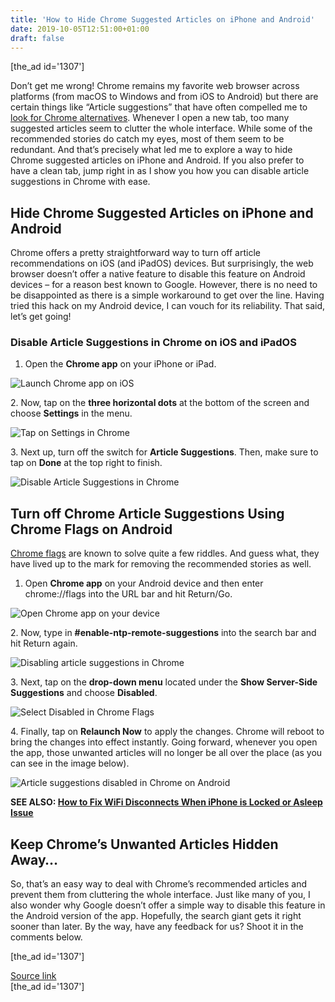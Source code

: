 ```yaml
---
title: 'How to Hide Chrome Suggested Articles on iPhone and Android'
date: 2019-10-05T12:51:00+01:00
draft: false
---
```


\[the\_ad id='1307'\]  
  

  

Don’t get me wrong! Chrome remains my favorite web browser across platforms (from macOS to Windows and from iOS to Android) but there are certain things like “Article suggestions” that have often compelled me to [look for Chrome alternatives](https://beebom.com/best-google-chrome-alternatives/). Whenever I open a new tab, too many suggested articles seem to clutter the whole interface. While some of the recommended stories do catch my eyes, most of them seem to be redundant. And that’s precisely what led me to explore a way to hide Chrome suggested articles on iPhone and Android. If you also prefer to have a clean tab, jump right in as I show you how you can disable article suggestions in Chrome with ease.  

Hide Chrome Suggested Articles on iPhone and Android
----------------------------------------------------

  

Chrome offers a pretty straightforward way to turn off article recommendations on iOS (and iPadOS) devices. But surprisingly, the web browser doesn’t offer a native feature to disable this feature on Android devices – for a reason best known to Google. However, there is no need to be disappointed as there is a simple workaround to get over the line. Having tried this hack on my Android device, I can vouch for its reliability. That said, let’s get going!  

### Disable Article Suggestions in Chrome on iOS and iPadOS

  

1.  Open the **Chrome app** on your iPhone or iPad.
  

![Launch Chrome app on iOS](https://beebom.com/wp-content/uploads/2019/10/Launch-Chrome-app-on-iOS-.jpg)

2\. Now, tap on the **three horizontal dots** at the bottom of the screen and choose **Settings** in the menu.  

![Tap on Settings in Chrome](https://beebom.com/wp-content/uploads/2019/10/Tap-on-Settings-in-Chrome.jpg)

3\. Next up, turn off the switch for **Article Suggestions**. Then, make sure to tap on **Done** at the top right to finish.  

![Disable Article Suggestions in Chrome](https://beebom.com/wp-content/uploads/2019/10/Disable-Article-Suggestions-in-Chrome.jpg)

Turn off Chrome Article Suggestions Using Chrome Flags on Android
-----------------------------------------------------------------

  

[Chrome flags](https://beebom.com/google-chrome-flags/) are known to solve quite a few riddles. And guess what, they have lived up to the mark for removing the recommended stories as well.  

1.  Open **Chrome app** on your Android device and then enter chrome://flags into the URL bar and hit Return/Go.
  

![Open Chrome app on your device](https://beebom.com/wp-content/uploads/2019/10/Open-Chrome-app-on-your-device.jpg)

  
  

  

2\. Now, type in **#enable-ntp-remote-suggestions** into the search bar and hit Return again.  

![Disabling article suggestions in Chrome](https://beebom.com/wp-content/uploads/2019/10/Screenshot_20191005-154006_Chrome.jpg)

3\. Next, tap on the **drop-down menu** located under the **Show Server-Side Suggestions** and choose **Disabled**.  

![Select Disabled in Chrome Flags](https://beebom.com/wp-content/uploads/2019/10/Select-Disabled-in-Chrome-Flags-.jpg)

4\. Finally, tap on **Relaunch Now** to apply the changes. Chrome will reboot to bring the changes into effect instantly. Going forward, whenever you open the app, those unwanted articles will no longer be all over the place (as you can see in the image below).  

![Article suggestions disabled in Chrome on Android](https://beebom.com/wp-content/uploads/2019/10/Article-suggestions-disabled-in-Chrome-on-Android-.jpg)

**SEE ALSO: [How to Fix WiFi Disconnects When iPhone is Locked or Asleep Issue](https://beebom.com/fix-wifi-disconnects-when-iphone-locked-asleep-issue/)**  

Keep Chrome’s Unwanted Articles Hidden Away…
--------------------------------------------

  

So, that’s an easy way to deal with Chrome’s recommended articles and prevent them from cluttering the whole interface. Just like many of you, I also wonder why Google doesn’t offer a simple way to disable this feature in the Android version of the app. Hopefully, the search giant gets it right sooner than later. By the way, have any feedback for us? Shoot it in the comments below.  

  
\[the\_ad id='1307'\]  
  
[Source link](https://beebom.com/how-hide-chrome-suggested-articles-iphone-android/)  
\[the\_ad id='1307'\]